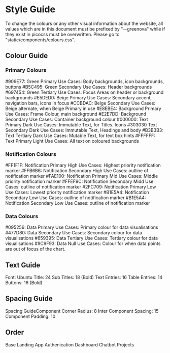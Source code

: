 # Style Guide

To change the colours or any other visual information about the website, all values which are in this document must be prefixed by "--greenova" while if they exist in picocss must be overwritten.
Please go to "static/components/colours.css".

## Colour Guide

### Primary Colours
#909E77: Green Primary
Use Cases: Body backgrounds, icon backgrounds, buttons 
#B5C495: Green Secondary
Use Cases: Header backgrounds
#697454: Green Tertiary
Use Cases: Focus Areas on header or background backgrounds
#E5DED0: Beige Primary
Use Cases: Secondary accent, navigation bars, icons in focus
#CCBDAC: Beige Secondary
Use Cases: Beige alternate, when Beige Primary in use
#E8EBE4: Background Primary
Use Cases: Frame Colour, main background
#E2E7DD: Background Secondary
Use Cases: Container background colour
#000000: Text Primary Dark
Use Cases: Immutable Text, for Titles. Icons
#303030 Text Secondary Dark
Use Cases: Immutable Text, Headings and body
#B3B3B3: Text Tertiary Dark
Use Cases: Mutable Text, for text box hints
#FFFFFF: Text Primary Light
Use Cases: All text on coloured backgrounds

### Notification Colours
#FF1F1F: Notification Primary High
Use Cases: Highest priority notification marker 
#FFB6B6: Notification Secondary High
Use Cases: outline of notification marker 
#FAE100: Notification Primary Mid
Use Cases: Middle priority notification marker 
#FFEF9C: Notification Secondary Midd
Use Cases: outline of notification marker 
#2FC709: Notification Primary Low
Use Cases: Lowest priority notification marker 
#B1E5A4: Notification Secondary Low
Use Cases: outline of notification marker 
#B1E5A4: Notification Secondary Low
Use Cases: outline of notification marker 

### Data Colours
#095256: Data Primary
Use Cases: Primary colour for data visualisations
#477D80: Data Secondary
Use Cases: Secondary colour for data visualisations
#659395: Data Tertiary
Use Cases: Tertiary colour for data visualisations
#9C9F93: Data Null
Use Cases: Colour for when data points are out of focus of the chart.




## Text Guide
Font: Ubuntu
Title: 24
Sub Titles: 18 (Bold)
Text Entries: 16
Table Entries: 14
Buttons: 16 (Bold)




## Spacing Guide
Spacing GuideComponent Corner Radius: 8
Inter Component Spacing: 15
Component Padding: 10


## Order 
Base 
Landing App
Authenication
Dashboard
Chatbot
Projects